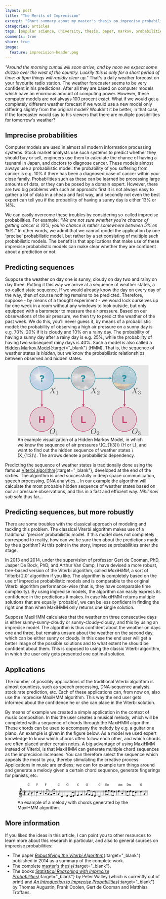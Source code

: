 ```yaml
---
layout: post
title: "The Merits of Imprecision"
excerpt: "Short summary about my master's thesis on imprecise probabilities and Hidden Markov Models."
categories: articles
tags: [popular science, university, thesis, paper, markov, probabilities]
comments: true
share: true
image:
  feature: imprecision-header.png
---
```


_"Around the morning cumuli will soon arrive, and by noon we expect some drizzle over the west of the country. Luckily this is only for a short period of time: at 5pm things will rapidly clear up."_ That's a daily weather forecast on your favourite radio station. The weather forecaster seems to be very confident in his predictions. After all they are based on computer models which have an enormous amount of computing power. However, these computer models are not always 100 procent exact. What if we would get a completely different weather forecast if we would use a new model only differing slightly from the original model? Wouldn't it be better, in that case, if the forecaster would say to his viewers that there are multiple possibilities for tomorrow's weather?

## Imprecise probabilities

Computer models are used in almost all modern information processing systems. Stock market analysts use such systems to predict whether they should buy or sell, engineers use them to calculate the chance of having a tsunami in Japan, and doctors to diagnose cancer. These models almost always use a probabilistic model: the probability of you suffering from cancer is e.g. 10% if there has been a diagnosed case of cancer within your close family. Probabilities such as these can be learned be processing large amounts of data, or they can be posed by a domain expert. However, there are two big problems with such an approach: first it is not always easy to gather a lot of data in a cheap and fast way, and secondly not even the best expert can tell you if the probability of having a sunny day is either 13% or 14%.

We can easily overcome these troubles by considering so-called imprecise probabilities. For example: _"We are not sure whether you're chance of getting cancer is 10%; you're chance is rather somewhere between 5% en 15%."_ In other words, we admit that we cannot model the application by one 'precise' probabilistic model, but rather by a set consisting of multiple such probabilistic models. The benefit is that applications that make use of these imprecise probabilistic models can make clear whether they are confident about a prediction or not.

## Predicting sequences

Suppose the weather on day one is sunny, cloudy on day two and rainy on day three. Putting it this way we arrive at a sequence of weather states, a so-called state sequence. If we would already know the day on every day of the way, then of course nothing remains to be predicted. Therefore, suppose - by means of a thought experiment - we would lock ourselves up for one week in a room without any windows to look outside, but only equipped with a barometer to measure the air pressure. Based on our observations of the air pressure, we then try to predict the weather of the past week. We do this, you'll never guess it, by means of a probabilistic model: the probability of observing a high air pressure on a sunny day is e.g. 70%, 20% if it is cloudy and 10% on a rainy day. The probability of having a sunny day after a rainy day is e.g. 25%, while the probability of having two subsequent rainy days is 40%. Such a model is also called a [Hidden Markov Model](https://en.wikipedia.org/wiki/Hidden_Markov_model){:target="_blank"} (HMM). That is, the sequence of weather states is _hidden_, but we know the probabilistic relationships between observed and hidden states.

<figure>
	<a href="/images/imprecision/hmm.png"><img src="/images/imprecision/hmm.png" alt="An example visualization of a Hidden Markov Model."></a>
	<figcaption>An example visualization of a Hidden Markov Model, in which we know the sequence of air pressures \(O_{1:3}\) (H or L), and want to find out the hidden sequence of weather states \(X_{1:3}\). The arrows denote a probabilistic dependency.</figcaption>
</figure>

Predicting the sequence of weather states is traditionally done using the famous [Viterbi algorithm](https://en.wikipedia.org/wiki/Viterbi_algorithm){:target="_blank"}, developed at the end of the sixties. The algorithm is used successfully in deep space communication, speech processing, DNA analytics... In our example the algorithm will calculate the most probable hidden sequence of weather states based on our air pressure observations, and this in a fast and efficient way. _Nihil novi sub sole_ thus far...

## Predicting sequences, but more robustly
There are some troubles with the classical approach of modeling and tackling this problem. The classical Viterbi algorithm makes use of a traditional 'precise' probabilistic model. If this model does not completely correspond to reality, how can we be sure then about the predictions made by the algorithm? At this point in the story, imprecise probabilities enter the stage.

In 2013 and 2014, under the supervision of professor Gert de Cooman, PhD, Jasper De Bock, PhD, and Arthur Van Camp, I have devised a more robust, tree-based version of the Viterbi algorithm, called _MaxiHMM_, a sort of 'Viterbi 2.0' algorithm if you like. The algorithm is completely based on the use of imprecise probabilistic models and is comparable to the original Viterbi algorithm performance-wise (that is, they have comparable time complexity). By using imprecise models, the algorithm can easily express its confidence in the predictions it makes. In case MaxiHMM returns multiple solutions that are equally 'probable', we can be less confident in finding the right one than when MaxiHMM only returns one single solution.

Suppose MaxiHMM calculates that the weather on three consecutive days is either sunny-sunny-cloudy or sunny-cloudy-cloudy, and this by using an imprecise model. The algorithm is thus confident about the weather on days one and three, but remains unsure about the weather on the second day, which can be either sunny or cloudy. In this case the end user will get a better image of the possible solutions and to what extent he should be confident about them. This is opposed to using the classic Viterbi algorithm, in which the user only gets presented one optimal solution.

## Applications
The number of possibly applications of the traditional Viterbi algorithm is almost countless, such as speech processing, DNA-sequence analysis, stock rate prediction, etc. Each of these applications can, from now on, also use the imprecise MaxiHMM algorithm. This way the end user gets informed about the confidence he or she can place in the Viterbi solution.

By means of example we created a simple application in the context of music composition. In this the user creates a musical melody, which will be completed with a sequence of chords through the MaxiHMM algorithm. These chords can be used to accompany the melody by e.g. a guitar or a piano. An example is given in the figure below. As a model we used expert knowledge to know which chords often follow each other, and which chords are often placed under certain notes. A big advantage of using MaxiHMM instead of Viterbi, is that MaxiHMM can generate multiple chord sequences as the imprecision increases. You can therefore select the sequence which appeals the most to you, thereby stimulating the creative process. Applications in music are endless; we can for example turn things around and generate a melody given a certain chord sequence, generate fingerings for pianists, etc.

<figure>
	<a href="/images/imprecision/music.png"><img src="/images/imprecision/music.png" alt="An example of a melody with chords generated by the MaxiHMM algorithm."></a>
	<figcaption>An example of a melody with chords generated by the MaxiHMM algorithm.</figcaption>
</figure>

## More information
If you liked the ideas in this article, I can point you to other resources to learn more about this research in particular, and also to general sources on imprecise probabilities:

* The paper [_Robustifying the Viterbi Algorithm_](http://users.ugent.be/~jdbock/documents/CDB-2014-PGM-paper.pdf){:target="_blank"} published in 2014 as a summary of the complete work.
* The complete [master's thesis](http://scriptiebank.be/sites/default/files/webform/scriptie/thesis_15.pdf){:target="_blank"}.
* The books [_Statistical Reasoning with Imprecise Probabilities_](https://books.google.com/books/about/Statistical_reasoning_with_imprecise_pro.html?id=-hbvAAAAMAAJ){:target="_blank"} by Peter Walley (which is currently out of print) and [_An Introduction to Imprecise Probabilities_](http://www.wiley.com/WileyCDA/WileyTitle/productCd-0470973811.html){:target="_blank"} by Thomas Augustin, Frank Coolen, Gert de Cooman and Matthias Troffaes.
